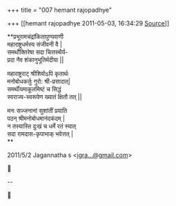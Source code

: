 +++
title = "007 hemant rajopadhye"

+++
[[hemant rajopadhye	2011-05-03, 16:34:29 [Source](https://groups.google.com/g/bvparishat/c/gIN9YmlwTD4)]]



**प्रभूरामचंद्रांकितापुण्यवाणी  
महाराष्ट्रधर्मस्य संजीवनी वै \|  
समर्थोक्तिरेषा सदा चित्तस्थैर्य-  
प्रदा नैव शंकानुभूतिर्मदीया \|\|  
  
महाराष्ट्रराट् श्रीशिवोsपि कृतार्थः  
मनोबोधकर्तुः गुरो: श्री-प्रसादात्\|  
समर्थीयमाकूतमिष्टं च सिद्धं  
स्वराज्य-स्वरूपेण ख्यातं क्षितौ तत् \|\|  
  
मनः सज्जनानां सुशांतीं प्रयाति  
पठन् श्रीमनोबोधमानंदकंदम् \|  
न तस्यास्ति दुःखं च धर्मे रतं स्यात्  
सदा रामदास-कृपाभाक् भवेत्तत् \|  
**  
  
  

2011/5/2 Jagannatha s \<[jgra...@gmail.com]()\>



  
  
  
--  



